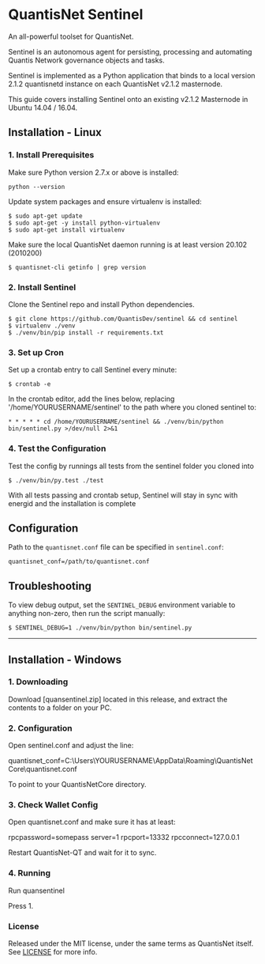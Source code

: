 # QuantisNet Sentinel

An all-powerful toolset for QuantisNet.

Sentinel is an autonomous agent for persisting, processing and automating Quantis Network governance objects and tasks.

Sentinel is implemented as a Python application that binds to a local version 2.1.2 quantisnetd instance on each QuantisNet v2.1.2 masternode.

This guide covers installing Sentinel onto an existing v2.1.2 Masternode in Ubuntu 14.04 / 16.04.

## Installation - Linux

### 1. Install Prerequisites

Make sure Python version 2.7.x or above is installed:

    python --version

Update system packages and ensure virtualenv is installed:

    $ sudo apt-get update
    $ sudo apt-get -y install python-virtualenv
    $ sudo apt-get install virtualenv

Make sure the local QuantisNet daemon running is at least version 20.102 (2010200)

    $ quantisnet-cli getinfo | grep version

### 2. Install Sentinel

Clone the Sentinel repo and install Python dependencies.

    $ git clone https://github.com/QuantisDev/sentinel && cd sentinel
    $ virtualenv ./venv
    $ ./venv/bin/pip install -r requirements.txt

### 3. Set up Cron

Set up a crontab entry to call Sentinel every minute:

    $ crontab -e

In the crontab editor, add the lines below, replacing '/home/YOURUSERNAME/sentinel' to the path where you cloned sentinel to:

    * * * * * cd /home/YOURUSERNAME/sentinel && ./venv/bin/python bin/sentinel.py >/dev/null 2>&1

### 4. Test the Configuration

Test the config by runnings all tests from the sentinel folder you cloned into

    $ ./venv/bin/py.test ./test

With all tests passing and crontab setup, Sentinel will stay in sync with energid and the installation is complete

## Configuration

Path to the `quantisnet.conf` file can be specified in `sentinel.conf`:

    quantisnet_conf=/path/to/quantisnet.conf
    
## Troubleshooting

To view debug output, set the `SENTINEL_DEBUG` environment variable to anything non-zero, then run the script manually:

    $ SENTINEL_DEBUG=1 ./venv/bin/python bin/sentinel.py

-----------------------------------------------------------------------------------------------------


## Installation - Windows

### 1. Downloading

Download [quansentinel.zip] located in this release, and extract the contents to a folder on your PC.

### 2. Configuration

Open sentinel.conf and adjust the line:

quantisnet_conf=C:\Users\YOURUSERNAME\AppData\Roaming\QuantisNetCore\quantisnet.conf

To point to your QuantisNetCore directory.

### 3. Check Wallet Config

Open quantisnet.conf and make sure it has at least:

rpcpassword=somepass
server=1
rpcport=13332
rpcconnect=127.0.0.1

Restart QuantisNet-QT and wait for it to sync.

### 4. Running

Run quansentinel

Press 1.


### License

Released under the MIT license, under the same terms as QuantisNet itself. See [LICENSE](LICENSE) for more info.
